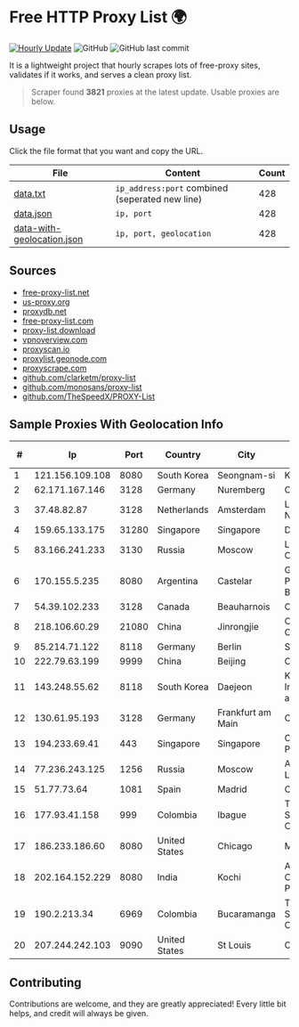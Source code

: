 
# Free HTTP Proxy List 🌍

[![Hourly Update](https://github.com/mertguvencli/http-proxy-list/actions/workflows/main.yml/badge.svg?branch=main)](https://github.com/mertguvencli/http-proxy-list/actions/workflows/main.yml)
![GitHub](https://img.shields.io/github/license/mertguvencli/http-proxy-list)
![GitHub last commit](https://img.shields.io/github/last-commit/mertguvencli/http-proxy-list)

It is a lightweight project that hourly scrapes lots of free-proxy sites, validates if it works, and serves a clean proxy list.


> Scraper found **3821** proxies at the latest update. Usable proxies are below.

## Usage

Click the file format that you want and copy the URL.


|File|Content|Count|
|----|-------|-----|
|[data.txt](https://raw.githubusercontent.com/mertguvencli/http-proxy-list/main/proxy-list/data.txt)|`ip_address:port` combined (seperated new line)|428|
|[data.json](https://raw.githubusercontent.com/mertguvencli/http-proxy-list/main/proxy-list/data.json)|`ip, port`|428|
|[data-with-geolocation.json](https://raw.githubusercontent.com/mertguvencli/http-proxy-list/main/proxy-list/data-with-geolocation.json)|`ip, port, geolocation`|428|

## Sources

* [free-proxy-list.net](https://free-proxy-list.net)
* [us-proxy.org](https://www.us-proxy.org)
* [proxydb.net](http://proxydb.net)
* [free-proxy-list.com](https://free-proxy-list.com/?page=&port=&type%5B%5D=http&type%5B%5D=https&up_time=0&search=Search)
* [proxy-list.download](https://www.proxy-list.download/HTTP)
* [vpnoverview.com](https://vpnoverview.com/privacy/anonymous-browsing/free-proxy-servers)
* [proxyscan.io](https://www.proxyscan.io)
* [proxylist.geonode.com](https://proxylist.geonode.com/api/proxy-list?limit=300&page=1&sort_by=lastChecked&sort_type=desc&protocols=http,https)
* [proxyscrape.com](https://api.proxyscrape.com/v2/?request=displayproxies&protocol=http&timeout=10000&country=all&ssl=all&anonymity=all)
* [github.com/clarketm/proxy-list](https://raw.githubusercontent.com/clarketm/proxy-list/master/proxy-list-raw.txt)
* [github.com/monosans/proxy-list](https://raw.githubusercontent.com/monosans/proxy-list/main/proxies/http.txt)
* [github.com/TheSpeedX/PROXY-List](https://raw.githubusercontent.com/TheSpeedX/PROXY-List/master/http.txt)


## Sample Proxies With Geolocation Info

|#|Ip|Port|Country|City|Internet Service Provider|
|-|--|----|-------|----|-------------------------|
|1|121.156.109.108|8080|South Korea|Seongnam-si|Korea Telecom|
|2|62.171.167.146|3128|Germany|Nuremberg|Contabo GmbH|
|3|37.48.82.87|3128|Netherlands|Amsterdam|LeaseWeb Netherlands B.V.|
|4|159.65.133.175|31280|Singapore|Singapore|DigitalOcean, LLC|
|5|83.166.241.233|3130|Russia|Moscow|LLC Management Company "Svyaz"|
|6|170.155.5.235|8080|Argentina|Castelar|Gobernacion de la Provincia de Buenos Aires|
|7|54.39.102.233|3128|Canada|Beauharnois|OVH SAS|
|8|218.106.60.29|21080|China|Jinrongjie|China Unicom CncNet|
|9|85.214.71.122|8118|Germany|Berlin|Strato AG|
|10|222.79.63.199|9999|China|Beijing|Chinanet|
|11|143.248.55.62|8118|South Korea|Daejeon|Korea Advanced Institute of Science and Technology|
|12|130.61.95.193|3128|Germany|Frankfurt am Main|Oracle Corporation|
|13|194.233.69.41|443|Singapore|Singapore|Contabo Asia Private Limited|
|14|77.236.243.125|1256|Russia|Moscow|ArtCommunications Ltd. ISP. Moscow|
|15|51.77.73.64|1081|Spain|Madrid|OVH SAS|
|16|177.93.41.158|999|Colombia|Ibague|TV AZTECA SUCURSAL COLOMBIA|
|17|186.233.186.60|8080|United States|Chicago|Maxihost LTDA|
|18|202.164.152.229|8080|India|Kochi|Asianet Satellite Communications Pvt Ltd|
|19|190.2.213.34|6969|Colombia|Bucaramanga|TV AZTECA SUCURSAL COLOMBIA|
|20|207.244.242.103|9090|United States|St Louis|Contabo Inc.|



## Contributing

Contributions are welcome, and they are greatly appreciated! Every
little bit helps, and credit will always be given.

